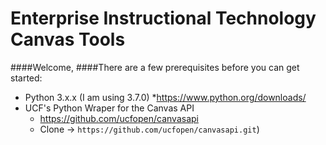 # Enterprise Instructional Technology Canvas Tools
####Welcome,
####There are a few prerequisites before you can get started:
* Python 3.x.x (I am using 3.7.0)
  *https://www.python.org/downloads/
* UCF's Python Wraper for the Canvas API
  * https://github.com/ucfopen/canvasapi
  * Clone -> `https://github.com/ucfopen/canvasapi.git`)